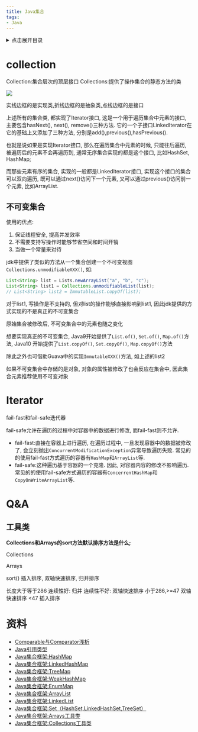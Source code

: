 ```yaml
---
title: Java集合
tags:
- Java
---
```

<details>
<summary>点击展开目录</summary>
<!-- TOC -->

- [collection](#collection)
    - [不可变集合](#不可变集合)
- [Iterator](#iterator)
- [Q&A](#qa)
    - [工具类](#工具类)
- [资料](#资料)

<!-- /TOC -->
</details>

# collection

Collection:集合层次的顶层接口
Collections:提供了操作集合的静态方法的类

![](https://gitee.com/LuVx/img/raw/master/ext.jpg)

实线边框的是实现类,折线边框的是抽象类,点线边框的是接口

上述所有的集合类, 都实现了Iterator接口, 这是一个用于遍历集合中元素的接口, 主要包含hasNext(), next(), remove()三种方法.
它的一个子接口LinkedIterator在它的基础上又添加了三种方法, 分别是add(),previous(),hasPrevious().

也就是说如果是实现Iterator接口, 那么在遍历集合中元素的时候, 只能往后遍历, 被遍历后的元素不会再遍历到,
通常无序集合实现的都是这个接口, 比如HashSet, HashMap;

而那些元素有序的集合, 实现的一般都是LinkedIterator接口, 实现这个接口的集合可以双向遍历, 既可以通过next()访问下一个元素, 又可以通过previous()访问前一个元素, 比如ArrayList.

## 不可变集合

使用的优点:

1. 保证线程安全, 提高并发效率
2. 不需要支持写操作时能够节省空间和时间开销
3. 当做一个常量来对待

jdk中提供了类似的方法从一个集合创建一个不可变视图`Collections.unmodifiableXXX()`, 如:

```Java
List<String> list = Lists.newArrayList("a", "b", "c");
List<String> list1 = Collections.unmodifiableList(list);
// List<String> list2 = ImmutableList.copyOf(list);
```

对于list1, 写操作是不支持的, 但对list的操作能够直接影响到list1, 因此jdk提供的方式实现的不是真正的不可变集合

原始集合被修改后, 不可变集合中的元素也随之变化

想要实现真正的不可变集合, Java9开始提供了`List.of()`, `Set.of()`, `Map.of()`方法, Java10 开始提供了`List.copyOf()`, `Set.copyOf()`, `Map.copyOf()`方法

除此之外也可借助Guava中的实现`ImmutableXXX()`方法, 如上述的list2

如果不可变集合中存储的是对象, 对象的属性被修改了也会反应在集合中, 因此集合元素推荐使用不可变对象

# Iterator

fail-fast和fail-safe迭代器

fail-safe允许在遍历的过程中对容器中的数据进行修改, 而fail-fast则不允许.

* fail-fast:直接在容器上进行遍历, 在遍历过程中, 一旦发现容器中的数据被修改了, 会立刻抛出`ConcurrentModificationException`异常导致遍历失败. 常见的的使用fail-fast方式遍历的容器有`HashMap`和`ArrayList`等.
* fail-safe:这种遍历基于容器的一个克隆. 因此, 对容器内容的修改不影响遍历. 常见的的使用fail-safe方式遍历的容器有`ConcerrentHashMap`和`CopyOnWriteArrayList`等.

# Q&A

## 工具类

**Collections和Arrays的sort方法默认排序方法是什么;**

Collections


Arrays

sort()
插入排序, 双轴快速排序, 归并排序

长度大于等于286
  连续性好: 归并
  连续性不好: 双轴快速排序
小于286,>=47
  双轴快速排序
<47
  插入排序

# 资料

* [Comparable与Comparator浅析](http://blog.csdn.net/u013256816/article/details/50899416)
* [Java引用类型](http://blog.csdn.net/u013256816/article/details/50907595)
* [Java集合框架:HashMap](http://blog.csdn.net/u013256816/article/details/50912762)
* [Java集合框架:LinkedHashMap](http://blog.csdn.net/u013256816/article/details/50915668)
* [Java集合框架:TreeMap](http://blog.csdn.net/u013256816/article/details/50916418)
* [Java集合框架:WeakHashMap](http://blog.csdn.net/u013256816/article/details/50916504)
* [Java集合框架:EnumMap](http://blog.csdn.net/u013256816/article/details/50916581)
* [Java集合框架:ArrayList](http://blog.csdn.net/u013256816/article/details/50916648)
* [Java集合框架:LinkedList](http://blog.csdn.net/u013256816/article/details/50916689)
* [Java集合框架:Set（HashSet,LinkedHashSet,TreeSet）](http://blog.csdn.net/u013256816/article/details/50917379)
* [Java集合框架:Arrays工具类](http://blog.csdn.net/u013256816/article/details/50924762)
* [Java集合框架:Collections工具类](http://blog.csdn.net/u013256816/article/details/50924875)




